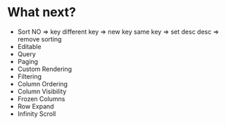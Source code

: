 # What next?

- Sort
  NO => key
  different key => new key
  same key => set desc
  desc => remove sorting
- Editable
- Query
- Paging
- Custom Rendering
- Filtering
- Column Ordering
- Column Visibility
- Frozen Columns
- Row Expand
- Infinity Scroll
